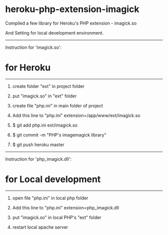 heroku-php-extension-imagick
================

Compiled a few library for Heroku's PHP extension - imagick.so

And Setting for local development environment.

----------------------------
Instruction for 'imagick.so':
# for Heroku
----------------------------

1.  create folder "ext" in project folder

2.  put "imagick.so" in "ext" folder

3.  create file "php.ini" in main folder of project

4.  Add this line to "php.ini" 
	extension=/app/www/ext/imagick.so
  
5.  $ git add php.ini ext/imagick.so

6.  $ git commit -m "PHP's imagemagick library"

7.  $ git push heroku master


----------------------------
Instruction for 'php_imagick.dll':
# for Local development
----------------------------

1.  open file "php.ini" in local php folder

2.  Add this line to "php.ini"
	extension=php_imagick.dll

3.  put "imagick.so" in local PHP's "ext" folder

4.  restart local apache server